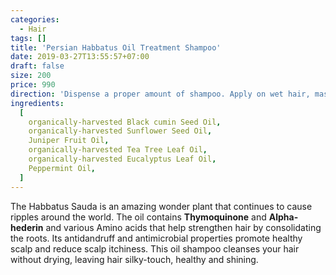 ```yaml
---
categories:
  - Hair
tags: []
title: 'Persian Habbatus Oil Treatment Shampoo'
date: 2019-03-27T13:55:57+07:00
draft: false
size: 200
price: 990
direction: 'Dispense a proper amount of shampoo. Apply on wet hair, massage into the ends through the scalp and add more water. Rinse off with water.'
ingredients:
  [
    organically-harvested Black cumin Seed Oil,
    organically-harvested Sunflower Seed Oil,
    Juniper Fruit Oil,
    organically-harvested Tea Tree Leaf Oil,
    organically-harvested Eucalyptus Leaf Oil,
    Peppermint Oil,
  ]
---
```


The Habbatus Sauda is an amazing wonder plant that continues to cause ripples around the world. The oil contains **Thymoquinone** and **Alpha-hederin** and various Amino acids that help strengthen hair by consolidating the roots. Its antidandruff and antimicrobial properties promote healthy scalp and reduce scalp itchiness. This oil shampoo cleanses your hair without drying, leaving hair silky-touch, healthy and shining.

